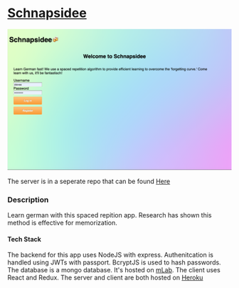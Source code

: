 # [Schnapsidee](https://german-steve-sean.herokuapp.com/)

![Schnapsidee](/public/screenshot.png)

The server is in a seperate repo that can be found [Here](https://github.com/thinkful-ei26/spaced-repitition-steve-sean-SERVER)

### Description

Learn german with this spaced repition app. Research has shown this method is effective for memorization.

#### Tech Stack

The backend for this app uses NodeJS with express. Authenitcation is handled using JWTs with passport. BcryptJS is used to hash passwords.
The database is a mongo database. It's hosted on [mLab](https://mlab.com/).
The client uses React and Redux.
The server and client are both hosted on [Heroku](https://www.heroku.com/)

